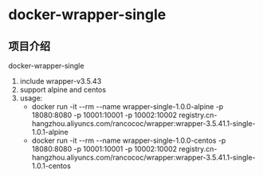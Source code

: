 # docker-wrapper-single

## 项目介绍
docker-wrapper-single

1. include wrapper-v3.5.43
2. support alpine and centos
3. usage:
   - docker run -it --rm --name wrapper-single-1.0.0-alpine -p 18080:8080 -p 10001:10001 -p 10002:10002 registry.cn-hangzhou.aliyuncs.com/rancococ/wrapper:wrapper-3.5.41.1-single-1.0.1-alpine
   - docker run -it --rm --name wrapper-single-1.0.0-centos -p 18080:8080 -p 10001:10001 -p 10002:10002 registry.cn-hangzhou.aliyuncs.com/rancococ/wrapper:wrapper-3.5.41.1-single-1.0.1-centos
